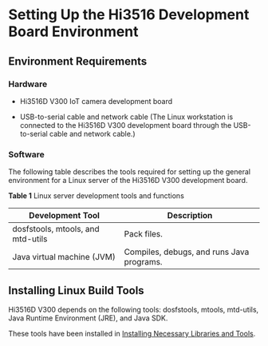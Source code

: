 # Setting Up the Hi3516 Development Board Environment


## Environment Requirements


### Hardware

- Hi3516D V300 IoT camera development board

- USB-to-serial cable and network cable (The Linux workstation is connected to the Hi3516D V300 development board through the USB-to-serial cable and network cable.)


### Software

The following table describes the tools required for setting up the general environment for a Linux server of the Hi3516D V300 development board.

  **Table 1** Linux server development tools and functions

| Development Tool| Description| 
| -------- | -------- |
| dosfstools, mtools, and mtd-utils| Pack files.| 
| Java virtual machine (JVM)| Compiles, debugs, and runs Java programs.| 


## Installing Linux Build Tools

Hi3516D V300 depends on the following tools: dosfstools, mtools, mtd-utils, Java Runtime Environment (JRE), and Java SDK.

These tools have been installed in [Installing Necessary Libraries and Tools](../quick-start/quickstart-lite-env-setup.md#installing-necessary-libraries-and-tools).
